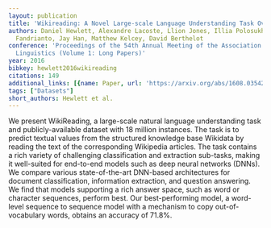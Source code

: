 ```yaml
---
layout: publication
title: 'Wikireading: A Novel Large-scale Language Understanding Task Over Wikipedia'
authors: Daniel Hewlett, Alexandre Lacoste, Llion Jones, Illia Polosukhin, Andrew
  Fandrianto, Jay Han, Matthew Kelcey, David Berthelot
conference: 'Proceedings of the 54th Annual Meeting of the Association for Computational
  Linguistics (Volume 1: Long Papers)'
year: 2016
bibkey: hewlett2016wikireading
citations: 149
additional_links: [{name: Paper, url: 'https://arxiv.org/abs/1608.03542'}]
tags: ["Datasets"]
short_authors: Hewlett et al.
---
```

We present WikiReading, a large-scale natural language understanding task and
publicly-available dataset with 18 million instances. The task is to predict
textual values from the structured knowledge base Wikidata by reading the text
of the corresponding Wikipedia articles. The task contains a rich variety of
challenging classification and extraction sub-tasks, making it well-suited for
end-to-end models such as deep neural networks (DNNs). We compare various
state-of-the-art DNN-based architectures for document classification,
information extraction, and question answering. We find that models supporting
a rich answer space, such as word or character sequences, perform best. Our
best-performing model, a word-level sequence to sequence model with a mechanism
to copy out-of-vocabulary words, obtains an accuracy of 71.8%.